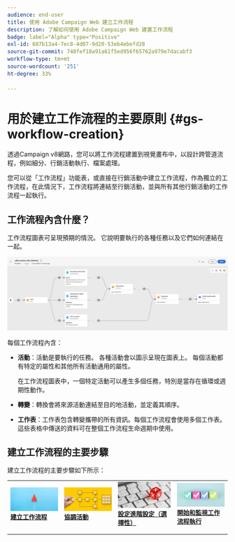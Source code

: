 ```yaml
---
audience: end-user
title: 使用 Adobe Campaign Web 建立工作流程
description: 了解如何使用 Adobe Campaign Web 建置工作流程
badge: label="Alpha" type="Positive"
exl-id: 687b13a4-7ec8-4d07-9d20-53eb4ebefd28
source-git-commit: 748fef18a91a61f5ed956f65762a979e7dacabf3
workflow-type: tm+mt
source-wordcount: '251'
ht-degree: 33%

---
```



# 用於建立工作流程的主要原則 {#gs-workflow-creation}

透過Campaign v8網路，您可以將工作流程建置到視覺畫布中，以設計跨管道流程，例如細分、行銷活動執行、檔案處理。

您可以從「工作流程」功能表，或直接在行銷活動中建立工作流程，作為獨立的工作流程，在此情況下，工作流程將連結至行銷活動，並與所有其他行銷活動的工作流程一起執行。

## 工作流程內含什麼？

工作流程圖表可呈現預期的情況。 它說明要執行的各種任務以及它們如何連結在一起。

![](assets/workflow-example.png)

每個工作流程內含：

* **活動**：活動是要執行的任務。 各種活動會以圖示呈現在圖表上。 每個活動都有特定的屬性和其他所有活動通用的屬性。

   在工作流程圖表中，一個特定活動可以產生多個任務，特別是當存在循環或週期性動作。

* **轉變**：轉換會將來源活動連結至目的地活動，並定義其順序。

* **工作表**：工作表包含轉變攜帶的所有資訊。每個工作流程會使用多個工作表。這些表格中傳送的資料可在整個工作流程生命週期中使用。

## 建立工作流程的主要步驟

建立工作流程的主要步驟如下所示：

<table style="table-layout:fixed"><tr style="border: 0;">
<td>
<a href="create-workflow.md#create">
<img alt="銷售機會" src="assets/do-not-localize/workflow-process-1 .jpeg">
</a>
<div><a href="create-workflow.md#create"><strong>建立工作流程</strong>
</div>
<p>
</td>
<td>
<a href="create-workflow.md#build">
<img alt="不常使用" src="assets/do-not-localize/workflow-process-2.jpeg">
</a>
<div>
<a href="create-workflow.md#build"><strong>協調活動</strong></a>
</div>
<p></td>
<td>
<a href="workflow-settings.md">
<img alt="驗證" src="assets/do-not-localize/workflow-process-3.jpeg">
</a>
<div>
<a href="workflow-settings.md"><strong>設定進階設定（選擇性）</strong></a>
</div>
<p>
</td>
<td>
<a href="start-monitor-workflows.md">
<img alt="開始和監視工作流程" src="assets/do-not-localize/workflow-process-4.jpeg">
</a>
<div>
<a href="start-monitor-workflows.md"><strong>開始和監視工作流程執行</strong></a>
</div>
<p>
</td>
</tr></table>